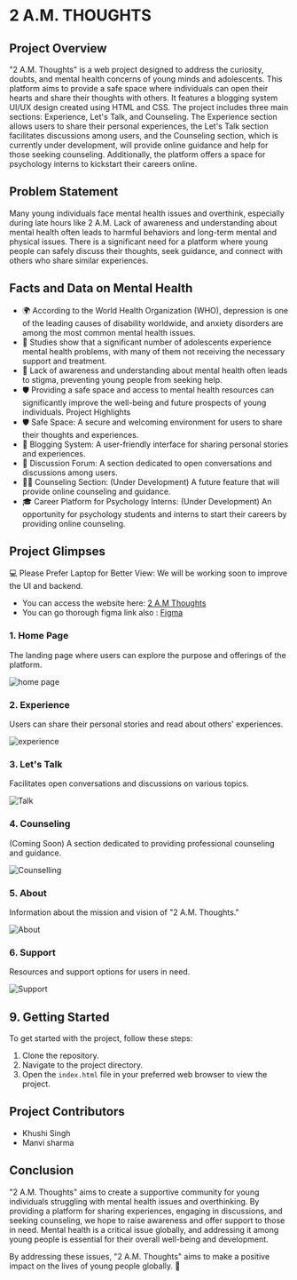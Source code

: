 # 2 A.M. THOUGHTS

## Project Overview
"2 A.M. Thoughts" is a web project designed to address the curiosity, doubts, and mental health concerns of young minds and adolescents. This platform aims to provide a safe space where individuals can open their hearts and share their thoughts with others. It features a blogging system UI/UX design created using HTML and CSS. The project includes three main sections: Experience, Let's Talk, and Counseling. The Experience section allows users to share their personal experiences, the Let's Talk section facilitates discussions among users, and the Counseling section, which is currently under development, will provide online guidance and help for those seeking counseling. Additionally, the platform offers a space for psychology interns to kickstart their careers online.

## Problem Statement
Many young individuals face mental health issues and overthink, especially during late hours like 2 A.M. Lack of awareness and understanding about mental health often leads to harmful behaviors and long-term mental and physical issues. There is a significant need for a platform where young people can safely discuss their thoughts, seek guidance, and connect with others who share similar experiences.

## Facts and Data on Mental Health

* 🌍 According to the World Health Organization (WHO), depression is one of the leading causes of disability worldwide, and anxiety disorders are among the most common mental health issues.
* 🧠 Studies show that a significant number of adolescents experience mental health problems, with many of them not receiving the necessary support and treatment.
* 🚫 Lack of awareness and understanding about mental health often leads to stigma, preventing young people from seeking help.
* 🛡️ Providing a safe space and access to mental health resources can significantly improve the well-being and future prospects of young individuals.
Project Highlights
* 🛡️ Safe Space: A secure and welcoming environment for users to share their thoughts and experiences.
* 📝 Blogging System: A user-friendly interface for sharing personal stories and experiences.
* 💬 Discussion Forum: A section dedicated to open conversations and discussions among users.
* 🧑‍⚕️ Counseling Section: (Under Development) A future feature that will provide online counseling and guidance.
* 🎓 Career Platform for Psychology Interns: (Under Development) An opportunity for psychology students and interns to start their careers by providing online counseling.
  
## Project Glimpses
💻 Please Prefer Laptop for Better View: We will be working soon to improve the UI and backend.

* You can access the website here: [2 A.M Thoughts](https://manvi1718.github.io/2AMT/index.html)
* You can go thorough figma link also : [Figma](https://www.figma.com/design/uxlpjItm3RWABuHZttWTk9/Untitled?node-id=0-1&t=pebRLU2qeVDdAjG2-1)

### 1. Home Page
The landing page where users can explore the purpose and offerings of the platform. 

![home page](https://github.com/user-attachments/assets/d207a6ca-1d7c-4251-8dfb-ee0059bd6baf)

### 2. Experience
Users can share their personal stories and read about others' experiences. 

![experience](https://github.com/user-attachments/assets/ce2fa7ac-40d4-4d4d-96ea-9800188745b5)

### 3. Let's Talk
Facilitates open conversations and discussions on various topics. 

![Talk](https://github.com/user-attachments/assets/0c371839-7cb8-4cd1-9e09-1adc6ccffed5)


### 4. Counseling
(Coming Soon) A section dedicated to providing professional counseling and guidance.

![Counselling](https://github.com/user-attachments/assets/2156b7ce-4d15-4704-9ea4-0c13a6a4d568)


### 5. About
Information about the mission and vision of "2 A.M. Thoughts."

![About](https://github.com/user-attachments/assets/c9868b27-6d79-4a23-b7e5-fbd08bcd1318)


### 6. Support
Resources and support options for users in need. 

![Support](https://github.com/user-attachments/assets/3b60b807-6bd5-4492-ad4b-0a07a2c3622e)

## 9. Getting Started
To get started with the project, follow these steps:
1. Clone the repository.
2. Navigate to the project directory.
3. Open the `index.html` file in your preferred web browser to view the project.
## Project Contributors
* Khushi Singh
* Manvi sharma
## Conclusion
"2 A.M. Thoughts" aims to create a supportive community for young individuals struggling with mental health issues and overthinking. By providing a platform for sharing experiences, engaging in discussions, and seeking counseling, we hope to raise awareness and offer support to those in need. Mental health is a critical issue globally, and addressing it among young people is essential for their overall well-being and development.

By addressing these issues, "2 A.M. Thoughts" aims to make a positive impact on the lives of young people globally. 🌟
